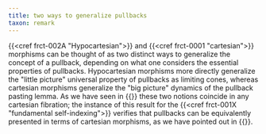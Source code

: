 ```yaml
---
title: two ways to generalize pullbacks
taxon: remark
---
```


{{<cref frct-002A "Hypocartesian">}} and {{<cref frct-0001 "cartesian">}}
morphisms can be thought
of as two distinct ways to generalize the concept of a pullback, depending on
what one considers the essential properties of pullbacks. Hypocartesian
morphisms more directly generalize the "little picture" universal property of
pullbacks as limiting cones, whereas cartesian morphisms generalize the "big
picture" dynamics of the pullback pasting lemma. As we have seen in {{<cref frct-002C>}} these two notions coincide in any cartesian fibration; the instance of
this result for the {{<cref frct-001X "fundamental self-indexing">}} verifies that
pullbacks can be equivalently presented in terms of cartesian morphisms, as we
have pointed out in {{<cref frct-001Y>}}.
